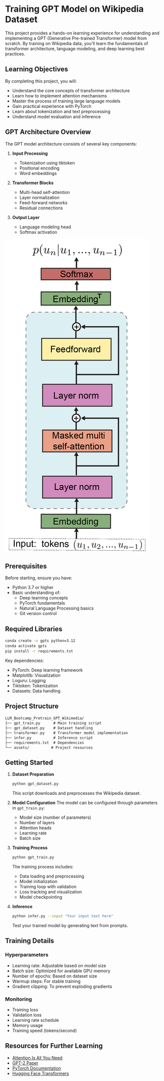 # Training GPT Model on Wikipedia Dataset

This project provides a hands-on learning experience for understanding and implementing a GPT (Generative Pre-trained Transformer) model from scratch. By training on Wikipedia data, you'll learn the fundamentals of transformer architecture, language modeling, and deep learning best practices.

## Learning Objectives

By completing this project, you will:
- Understand the core concepts of transformer architecture
- Learn how to implement attention mechanisms
- Master the process of training large language models
- Gain practical experience with PyTorch
- Learn about tokenization and text preprocessing
- Understand model evaluation and inference

## GPT Architecture Overview

The GPT model architecture consists of several key components:

1. **Input Processing**
   - Tokenization using tiktoken
   - Positional encoding
   - Word embeddings

2. **Transformer Blocks**
   - Multi-head self-attention
   - Layer normalization
   - Feed-forward networks
   - Residual connections

3. **Output Layer**
   - Language modeling head
   - Softmax activation

![GPT Architecture](assest/GPT-2-architecture.ppm)

## Prerequisites

Before starting, ensure you have:
- Python 3.7 or higher
- Basic understanding of:
  - Deep learning concepts
  - PyTorch fundamentals
  - Natural Language Processing basics
  - Git version control

## Required Libraries

```bash
conda create -n gpts python=3.12
conda activate gpts
pip install -r requirements.txt
```

Key dependencies:
- PyTorch: Deep learning framework
- Matplotlib: Visualization
- Loguru: Logging
- Tiktoken: Tokenization
- Datasets: Data handling

## Project Structure

```
LLM_Bootcamp_Pretrain_GPT_Wikimedia/
├── gpt_train.py      # Main training script
├── gpt_dataset.py    # Dataset handling
├── transformer.py    # Transformer model implementation
├── infer.py          # Inference script
├── requirements.txt  # Dependencies
└── assets/          # Project resources
```

## Getting Started

1. **Dataset Preparation**
   ```bash
   python gpt_dataset.py
   ```
   This script downloads and preprocesses the Wikipedia dataset.

2. **Model Configuration**
   The model can be configured through parameters in `gpt_train.py`:
   - Model size (number of parameters)
   - Number of layers
   - Attention heads
   - Learning rate
   - Batch size

3. **Training Process**
   ```bash
   python gpt_train.py
   ```
   The training process includes:
   - Data loading and preprocessing
   - Model initialization
   - Training loop with validation
   - Loss tracking and visualization
   - Model checkpointing

4. **Inference**
   ```bash
   python infer.py --input "Your input text here"
   ```
   Test your trained model by generating text from prompts.

## Training Details

### Hyperparameters
- Learning rate: Adjustable based on model size
- Batch size: Optimized for available GPU memory
- Number of epochs: Based on dataset size
- Warmup steps: For stable training
- Gradient clipping: To prevent exploding gradients

### Monitoring
- Training loss
- Validation loss
- Learning rate schedule
- Memory usage
- Training speed (tokens/second)


## Resources for Further Learning

- [Attention Is All You Need](https://arxiv.org/abs/1706.03762)
- [GPT-2 Paper](https://cdn.openai.com/better-language-models/language_models_are_unsupervised_multitask_learners.pdf)
- [PyTorch Documentation](https://pytorch.org/docs/stable/index.html)
- [Hugging Face Transformers](https://huggingface.co/docs/transformers/index)
